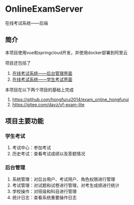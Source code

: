 # OnlineExamServer
在线考试系统——后端

## 简介
本项目使用vue和springcloud开发，并使用docker部署到阿里云

项目还包括了
1. [在线考试系统——后台管理界面](https://github.com/Chen-Jiake/OnlineExamAdmin)
2. [在线考试系统——学生考试界面](https://github.com/Chen-Jiake/OnlineExamStudent)

本项目在以下两个项目的基础上完成
1. https://github.com/hongfurui2014/exam_online_hongfurui
2. https://gitee.com/davz/yf-exam-lite

## 项目主要功能
### 学生考试
1. 考试中心：参加考试
2. 历史考试：查看考试成绩以及答题情况
### 后台管理
1. 系统管理：对后台用户、考试用户、角色权限进行管理
2. 考试管理：对试题和试卷进行管理，对考生成绩进行统计
3. 学校操作：对班级和科目进行管理
4. 统计日志：查看系统重要操作日志
